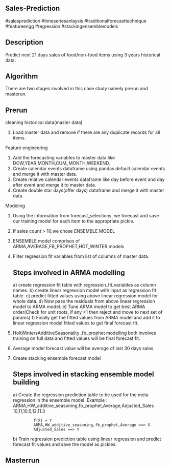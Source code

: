 Sales-Prediction
---------------------
#salesprediction #timeseriesanlaysis #traditionalforecasttechnique #featureengg #regression #stackingensemblemodels 


Description
------------------
Predict next 21 days sales of food/non-food items using 3 years historical data.

Algorithm
------------------
There are two stages involved in this case study namely prerun and masterun.

Prerun
----------------
cleaning historical data(master data)
1) Load master data and remove if there are any duplicate records for all items.

Feature engineering 
1) Add the forecasting variables to master data like DOW,YEAR,MONTH,CUM_MONTH,WEEKEND.
2) Create calendar events dataframe using pandas default calendar events and merge it with master data.
3) Create relative calendar events dataframe like day before event and day after event and merge it to master data.
4) Create double star days(offer days) dataframe and merge it with master data.

Modeling
1) Using the information from forecast_selections, we forecast and save our training model for each item to the appropriate pickle.
2) If sales count > 10,we chose ENSEMBLE MODEL
3) ENSEMBLE model comprises of ARMA,AVERAGE,FB_PROPHET,HOT_WINTER models
4) Filter regression fit variables from list of columns of master data.
    
    Steps involved in ARMA modelling
    --------------------------------------------
    a) create regression fit table with regression_fit_variables as column names.
    b) create linear regression model with input as regression fit table.
    c) predict fitted values using above linear regression model for whole data.
    d) Now pass the residuals from above linear regression model to ARMA model.
    e) Tune ARMA model to get best ARMA order(Check for unit roots, if any <1 then reject and move to next set of params)
    f) Finally get the fitted values from ARMA model and add it to linear regression model fitted values to get final forecast fit.
    
5) HoltWintersAdditiveSeasonality ,fb_prophet modelling both involves training on full data and fitted values will be final forecast fit.
6) Average model forecast value will be average of last 30 days sales.
7) Create stacking ensemble forecast model

    Steps involved in stacking ensemble model building
    --------------------------------------------------
    a) Create the regression prediction table to be used for the meta regression in the ensemble model.
    Example :   ARMA,HW_additive_seasoning,fb_prophet,Average,Adjusted_Sales
                10,11,10.5,12,11.3
                
                f(X) = Y
                ARMA,HW_additive_seasoning,fb_prophet,Average ==> X
                Adjusted_Sales ==> Y
    
    b) Train regression prediction table using linear regression and predict forecast fit values and save the model as pickles.

Masterrun
------------------
